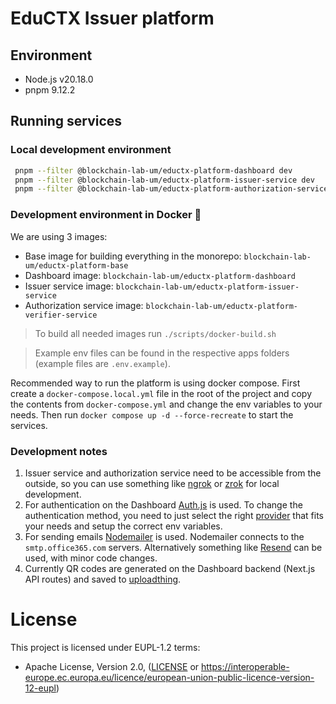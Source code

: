 # EduCTX Issuer platform

## Environment

- Node.js v20.18.0
- pnpm 9.12.2

## Running services

### Local development environment

```bash
 pnpm --filter @blockchain-lab-um/eductx-platform-dashboard dev
 pnpm --filter @blockchain-lab-um/eductx-platform-issuer-service dev
 pnpm --filter @blockchain-lab-um/eductx-platform-authorization-service dev
```

### Development environment in Docker 🐳

We are using 3 images:

- Base image for building everything in the monorepo: `blockchain-lab-um/eductx-platform-base`
- Dashboard image: `blockchain-lab-um/eductx-platform-dashboard`
- Issuer service image: `blockchain-lab-um/eductx-platform-issuer-service`
- Authorization service image: `blockchain-lab-um/eductx-platform-verifier-service`

> To build all needed images run `./scripts/docker-build.sh`

> Example env files can be found in the respective apps folders (example files are `.env.example`).

Recommended way to run the platform is using docker compose. First create a `docker-compose.local.yml` file in the root of the project and copy the contents from `docker-compose.yml` and change the env variables to your needs. Then run `docker compose up -d --force-recreate` to start the services.

### Development notes

1. Issuer service and authorization service need to be accessible from the outside, so you can use something like [ngrok](https://ngrok.com/) or [zrok](https://zrok.io/) for local development.
2. For authentication on the Dashboard [Auth.js](https://authjs.dev/) is used. To change the authentication method, you need to just select the right [provider](https://authjs.dev/getting-started/providers/microsoft-entra-id) that fits your needs and setup the correct env variables.
3. For sending emails [Nodemailer](https://nodemailer.com/) is used. Nodemailer connects to the `smtp.office365.com` servers. Alternatively something like [Resend](https://resend.com/) can be used, with minor code changes.
4. Currently QR codes are generated on the Dashboard backend (Next.js API routes) and saved to [uploadthing](https://uploadthing.com/).

# License

This project is licensed under EUPL-1.2 terms:

- Apache License, Version 2.0, ([LICENSE](LICENSE) or https://interoperable-europe.ec.europa.eu/licence/european-union-public-licence-version-12-eupl)
